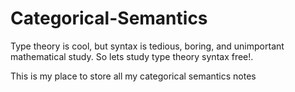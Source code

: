 # Categorical-Semantics

Type theory is cool, but syntax is tedious, boring, and unimportant mathematical study. So lets study type theory syntax free!.

This is my place to store all my categorical semantics notes
